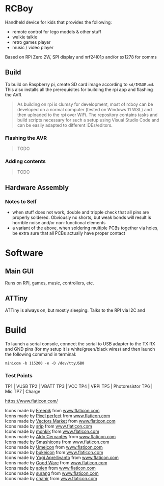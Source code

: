 # RCBoy

Handheld device for kids that provides the following:

- remote control for lego models & other stuff
- walkie talkie
- retro games player
- music / video player

Based on RPi Zero 2W, SPI display and nrf24l01p and/or sx1278 for comms

## Build

To build on Raspberry pi, create SD card image according to `sd/IMAGE.md`. This also installs all the prerequisites for building the rpi app and flashing the AVR. 

> As building on rpi is clumsy for development, most of rcboy can be developed on a normal computer (tested on Windows 11 WSL) and then uploaded to the rpi over WiFi. The repository contains tasks and build scripts necessary for such a setup using Visual Studio Code and can be easily adapted to different IDEs/editors.

### Flashing the AVR

> TODO

### Adding contents

> TODO

## Hardware Assembly



### Notes to Self 

- when stuff does not work, double and tripple check that all pins are properly soldered. Obviously no shorts, but weak bonds will result is horrible noise and/or non-functional elements
- a variant of the above, when soldering multiple PCBs together via holes, be extra sure that all PCBs actually have proper contact

# Software

## Main GUI

Runs on RPI, games, music, controllers, etc. 

## ATTiny

ATTiny is always on, but mostly sleeping. Talks to the RPI via I2C and 


# Build

To launch a serial console, connect the serial to USB adapter to the TX RX and GND pins (for my setup it is white/green/black wires) and then launch the following command in terminal:

    minicom -b 115200 -o -D /dev/ttyUSB0

### Test Points

TP1  | VUSB
TP2  | VBATT
TP3  | VCC
TP4  | VRPI
TP5  | Photoresistor 
TP6  | Mic
TP7  | Charge

https://www.flaticon.com/

<div>Icons made by <a href="https://www.freepik.com" title="Freepik">Freepik</a> from <a href="https://www.flaticon.com/" title="Flaticon">www.flaticon.com</a></div><div>Icons made by <a href="https://www.flaticon.com/authors/pixel-perfect" title="Pixel perfect">Pixel perfect</a> from <a href="https://www.flaticon.com/" title="Flaticon">www.flaticon.com</a></div><div>Icons made by <a href="https://www.flaticon.com/authors/vectors-market" title="Vectors Market">Vectors Market</a> from <a href="https://www.flaticon.com/" title="Flaticon">www.flaticon.com</a></div><div>Icons made by <a href="https://www.flaticon.com/authors/srip" title="srip">srip</a> from <a href="https://www.flaticon.com/" title="Flaticon">www.flaticon.com</a></div><div>Icons made by <a href="https://www.flaticon.com/authors/monkik" title="monkik">monkik</a> from <a href="https://www.flaticon.com/" title="Flaticon">www.flaticon.com</a></div><div>Icons made by <a href="https://www.flaticon.com/authors/aldo-cervantes" title="Aldo Cervantes">Aldo Cervantes</a> from <a href="https://www.flaticon.com/" title="Flaticon">www.flaticon.com</a></div><div>Icons made by <a href="https://www.flaticon.com/authors/smashicons" title="Smashicons">Smashicons</a> from <a href="https://www.flaticon.com/" title="Flaticon">www.flaticon.com</a></div><div>Icons made by <a href="https://www.flaticon.com/authors/umeicon" title="Umeicon">Umeicon</a> from <a href="https://www.flaticon.com/" title="Flaticon">www.flaticon.com</a></div><div>Icons made by <a href="https://www.flaticon.com/authors/bukeicon" title="bukeicon">bukeicon</a> from <a href="https://www.flaticon.com/" title="Flaticon">www.flaticon.com</a></div><div>Icons made by <a href="https://www.flaticon.com/authors/yogi-aprelliyanto" title="Yogi Aprelliyanto">Yogi Aprelliyanto</a> from <a href="https://www.flaticon.com/" title="Flaticon">www.flaticon.com</a></div><div>Icons made by <a href="https://www.flaticon.com/authors/good-ware" title="Good Ware">Good Ware</a> from <a href="https://www.flaticon.com/" title="Flaticon">www.flaticon.com</a></div><div>Icons made by <a href="https://www.flaticon.com/authors/apien" title="apien">apien</a> from <a href="https://www.flaticon.com/" title="Flaticon">www.flaticon.com</a></div><div>Icons made by <a href="https://www.flaticon.com/authors/surang" title="surang">surang</a> from <a href="https://www.flaticon.com/" title="Flaticon">www.flaticon.com</a></div><div>Icons made by <a href="https://www.flaticon.com/authors/chahir" title="chahir">chahir</a> from <a href="https://www.flaticon.com/" title="Flaticon">www.flaticon.com</a></div>
